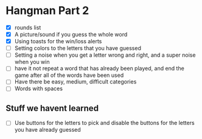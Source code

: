# Hangman Part 2
- [x] rounds list
- [x] A picture/sound if you guess the whole word
- [x] Using toasts for the win/loss alerts
- [ ] Setting colors to the letters that you have guessed
- [ ] Setting a noise when you get a letter wrong and right, and a super noise when you win
- [ ] have it not repeat a word that has already been played, and end the game after all of the words have been used
- [ ] Have there be easy, medium, difficult categories
- [ ] Words with spaces

## Stuff we havent learned
- [ ] Use buttons for the letters to pick and disable the buttons for the letters you have already guessed
